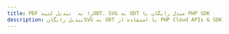 ---title: PDF را به  تبدیل کنیدODT، SVG به ODT مبدل رایگان یا PHP SDKdescription: تبدیل رایگانSVG به ODT با استفاده از PHP Cloud APIs & SDK همچنین اسناد PDF را در Cloud ایجاد، ویرایش و رندر کنید.---